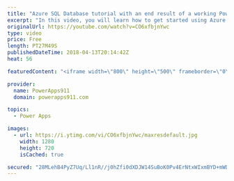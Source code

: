 ```yaml
---
title: "Azure SQL Database tutorial with an end result of a working PowerApps sql app"
excerpt: "In this video, you will learn how to get started using Azure SQL Databases. This video is focused on making sense to technical and non-technical users alike with a focus on getting you productive as quickly as possible.    If you are into PowerApps this is everything you need to know to go from building"
originalUrl: https://youtube.com/watch?v=CO6xfbjnYwc
type: video
price: Free
length: PT27M49S
publishedDateTime: 2018-04-13T20:14:42Z
heat: 56

featuredContent: "<iframe width=\"800\" height=\"500\" frameborder=\"0\" src=\"https://www.youtube.com/embed/CO6xfbjnYwc\" allow=\"accelerometer; autoplay; encrypted-media; gyroscope; picture-in-picture\" allowfullscreen></iframe>"

provider:
  name: PowerApps911
  domain: powerapps911.com

topics:
  - Power Apps

images:
  - url: https://i.ytimg.com/vi/CO6xfbjnYwc/maxresdefault.jpg
    width: 1280
    height: 720
    isCached: true

secured: "28MLehB4PyZ7Uq/Ll1nR//j0hZfi0dXDJW14SuBoK0Pv4ErNtxWIxmBYD+mWDtHhlMY175ByfmyGMgFAF7Fu0SUco1evGFat2OH+Lvxp9an65e0rtbs2nBH4TkP0vgqdiM9C7mLkbYiBmJzVFA8i7xmUCjEQhrFJ4XRLjBakmVYhWWpzbqGdueNlR3SOb1GICh8zEPa/6xP8qDX9GkiiGvI1EX+MSvk+TmOhxdjIB+K8LRGulmC++RtIgZIPKEsQHFASKCACN/sRZZTOXnxq4FwLUoDPtuD+zF6j2yAdF/AzogCvBmZHsvLLroveQUpDf4K+mJBBIYFQk8mxf5cxUGKWZO2waHvfnPGSw5R31buFtRRvzX0H1hyw1ePH5qFTNt+e1aFVxA8TbzoF0WOUVth+uODzxn49y2T1dPQ0QCQ=;HKl7+KyUwODpgA6h5Nkvww=="
---
```


